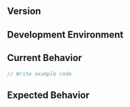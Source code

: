 <!--
Thank you for your contribution.

When it comes to write an issue, please, use the template below.
To use the template is mandatory for submit new issue and we won't reply the issue that without the template.

And you can write template's contents in Korean also.
-->

<!-- TEMPLATE -->

## Version
<!-- Write the version of the grid you are currently using. -->

## Development Environment
<!-- Write the browser type, OS and so on -->

## Current Behavior
<!-- Write a description of the current operation. You can add sample code, 'CodePen' or 'jsfiddle' links. -->

```js
// Write example code
```

## Expected Behavior
<!-- Write a description of the future action. -->
